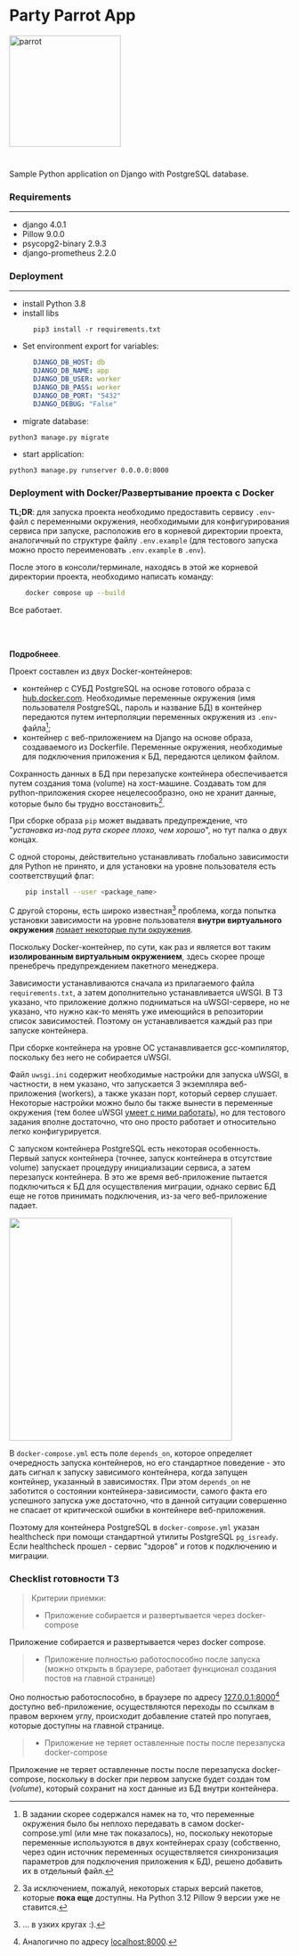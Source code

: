 <h1>Party Parrot App</h1>

<img src='media/images/party-parrot.gif' alt='parrot' height="200" width="200">
<br>
<br>
<h3></h3>

Sample Python application on Django with PostgreSQL database.

<h3>Requirements</h3>

____


- django 4.0.1
- Pillow 9.0.0
- psycopg2-binary 2.9.3
- django-prometheus 2.2.0

<h3>Deployment</h3>

____



- install Python 3.8
- install libs 
```shell
      pip3 install -r requirements.txt
```

* Set environment export for variables:
```yaml
      DJANGO_DB_HOST: db
      DJANGO_DB_NAME: app
      DJANGO_DB_USER: worker
      DJANGO_DB_PASS: worker
      DJANGO_DB_PORT: "5432"
      DJANGO_DEBUG: "False"
```


* migrate database:
```shell
python3 manage.py migrate
```

* start application:
```shell
python3 manage.py runserver 0.0.0.0:8000
```

### Deployment with Docker/Развертывание проекта с Docker

**TL;DR**: для запуска проекта необходимо предоставить сервису `.env`-файл с переменными окружения, необходимыми для конфигурирования сервиса при запуске, расположив его в корневой директории проекта, аналогичный по структуре файлу `.env.example` (для тестового запуска можно просто переименовать `.env.example` в `.env`).

После этого в консоли/терминале, находясь в этой же корневой директории проекта, необходимо написать команду:

```bash
    docker compose up --build
```

Все работает.

<br><br>

**Подробнеее**.

Проект составлен из двух Docker-контейнеров:
- контейнер с СУБД PostgreSQL на основе готового образа с [hub.docker.com](https://hub.docker.com/_/postgres). Необходимые переменные окружения (имя пользователя PostgreSQL, пароль и название БД) в контейнер передаются путем интерполяции переменных окружения из `.env`-файла[^1];
- контейнер с веб-приложением на Django на основе образа, создаваемого из Dockerfile. Переменные окружения, необходимые для подключения приложения к БД, передаются целиком файлом. 

Сохранность данных в БД при перезапуске контейнера обеспечивается путем создания тома (volume) на хост-машине. Создавать том для python-приложения скорее нецелесообразно, оно не хранит данные, которые было бы трудно восстановить[^2].

При сборке образа `pip` может выдавать предупреждение, что "_установка из-под рута скорее плохо, чем хорошо_", но тут палка о двух концах.

С одной стороны, действительно устанавливать глобально зависимости для Python не принято, и для установки на уровне пользователя есть соответствущий флаг:

```bash
    pip install --user <package_name>
```

С другой стороны, есть широко известная[^3] проблема, когда попытка установки зависимости на уровне пользователя **внутри виртуального окружения** [ломает некоторые пути окружения](https://stackoverflow.com/a/56948334).

Поскольку Docker-контейнер, по сути, как раз и является вот таким **изолированным виртуальным окружением**, здесь скорее проще пренебречь предупреждением пакетного менеджера.

Зависимости устанавливаются сначала из прилагаемого файла `requirements.txt`, а затем дополнительно устанавливается uWSGI. В ТЗ указано, что приложение должно подниматься на uWSGI-сервере, но не указано, что нужно как-то менять уже имеющийся в репозитории список зависимостей. Поэтому он устанавливается каждый раз при запуске контейнера.

При сборке контейнера на уровне ОС устанавливается gcc-компилятор, поскольку без него не собирается uWSGI.

Файл `uwsgi.ini` содержит необходимые настройки для запуска uWSGI, в частности, в нем указано, что запускается 3 экземпляра веб-приложения (workers), а также указан порт, который сервер слушает. Некоторые настройки можно было бы также вынести в переменные окружения (тем более uWSGI [умеет с ними работать](https://uwsgi.readthedocs.io/en/latest/Configuration.html#command-line-arguments)), но для тестового задания вполне достаточно, что оно просто работает и относительно легко конфигурируется.

С запуском контейнера PostgreSQL есть некоторая особенность. Первый запуск контейнера (точнее, запуск контейнера в отсутствие volume) запускает процедуру инициализации сервиса, а затем перезапуск контейнера. В это же время веб-приложение пытается подключиться к БД для осуществления миграции, однако сервис БД еще не готов принимать подключения, из-за чего веб-приложение падает.

<img src="https://www.meme-arsenal.com/memes/4cceb80c8fc91e48a9dceac6e99260c3.jpg" height="400" width="400" />

В `docker-compose.yml` есть поле `depends_on`, которое определяет очередность запуска контейнеров, но его стандартное поведение - это дать сигнал к запуску зависимого контейнера, когда запущен контейнер, указанный в зависимостях. При этом `depends_on` не заботится о состоянии контейнера-зависимости, самого факта его успешного запуска уже достаточно, что в данной ситуации совершенно не спасает от критической ошибки в контейнере веб-приложения.

Поэтому для контейнера PostgreSQL в `docker-compose.yml` указан healthcheck при помощи стандартной утилиты PostgreSQL `pg_isready`. Если healthcheck прошел - сервис "здоров" и готов к подключению и миграции.

### Checklist готовности ТЗ


> Критерии приемки:
> - Приложение собирается и развертывается через docker-compose

Приложение собирается и развертывается через docker compose.

> - Приложение полностью работоспособно после запуска (можно открыть в браузере, работает функционал создания постов на главной странице)

Оно полностью работоспособно, в браузере по адресу [127.0.0.1:8000](127.0.0.1:8000)[^4] доступно веб-приложение, осуществляются переходы по ссылкам в правом верхнем углу, происходит добавление статей про попугаев, которые доступны на главной странице.

> - Приложение не теряет оставленные посты после перезапуска docker-compose

Приложение не теряет оставленные посты после перезапуска docker-compose, поскольку в docker при первом запуске будет создан том (*volume*), который сохранит на хост данные из БД внутри контейнера.


[^1]: В задании скорее содержался намек на то, что переменные окружения было бы неплохо передавать в самом docker-compose.yml (или мне так показалось), но, поскольку некоторые переменные используются в двух контейнерах сразу (собственно, через один источник переменных осуществляется синхронизация параметров для подключения приложения к БД), решено добавить их в отдельный файл.
[^2]: За исключением, пожалуй, некоторых старых версий пакетов, которые **пока еще** доступны. На Python 3.12 Pillow 9 версии уже не ставится.
[^3]: ... в узких кругах :).
[^4]: Аналогично по адресу [localhost:8000](localhost:8000).
